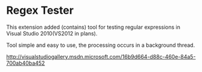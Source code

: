Regex Tester
============
This extension added (contains) tool for testing regular expressions in Visual Studio 2010(VS2012 in plans).

Tool simple and easy to use, the processing occurs in a background thread.

http://visualstudiogallery.msdn.microsoft.com/16b9d664-d88c-460e-84a5-700ab40ba452
